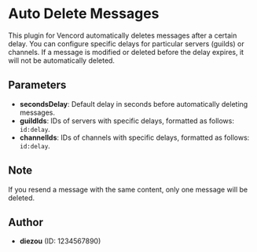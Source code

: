# Auto Delete Messages

This plugin for Vencord automatically deletes messages after a certain delay. You can configure specific delays for particular servers (guilds) or channels. If a message is modified or deleted before the delay expires, it will not be automatically deleted.

## Parameters

-   **secondsDelay**: Default delay in seconds before automatically deleting messages.
-   **guildIds**: IDs of servers with specific delays, formatted as follows: `id:delay`.
-   **channelIds**: IDs of channels with specific delays, formatted as follows: `id:delay`.

## Note

If you resend a message with the same content, only one message will be deleted.

## Author

-   **diezou** (ID: 1234567890)
